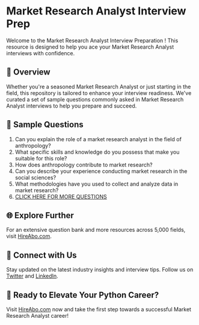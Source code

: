 # Market Research Analyst Interview Prep

Welcome to the Market Research Analyst Interview Preparation ! This resource is designed to help you ace your Market Research Analyst interviews with confidence.

## 🚀 Overview

Whether you're a seasoned Market Research Analyst or just starting in the field, this repository is tailored to enhance your interview readiness. We've curated a set of sample questions commonly asked in Market Research Analyst interviews to help you prepare and succeed.

## 📝 Sample Questions

1. Can you explain the role of a market research analyst in the field of anthropology?
2. What specific skills and knowledge do you possess that make you suitable for this role?
3. How does anthropology contribute to market research?
4. Can you describe your experience conducting market research in the social sciences?
5. What methodologies have you used to collect and analyze data in market research?
6. [CLICK HERE FOR MORE QUESTIONS](https://hireabo.com/job/7_2_15/Market%20Research%20Analyst)

## 🌐 Explore Further

For an extensive question bank and more resources across 5,000 fields, visit [HireAbo.com](https://www.hireabo.com).

## 📱 Connect with Us

Stay updated on the latest industry insights and interview tips. Follow us on [Twitter](https://twitter.com/hireabo) and [LinkedIn](https://www.linkedin.com/in/hire-abo-3609972a8/).

## 🚀 Ready to Elevate Your Python Career?

Visit [HireAbo.com](https://www.hireabo.com) now and take the first step towards a successful Market Research Analyst career!
